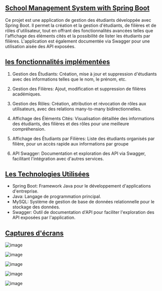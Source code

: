 ## <u>**School Management System with Spring Boot**</u>
Ce projet est une application de gestion des étudiants développée avec Spring Boot. Il permet la création et la gestion d'étudiants, de filières et de rôles d'utilisateur, tout en offrant des fonctionnalités avancées telles que l'affichage des éléments cités et la possibilité de lister les étudiants par filières. L'application est également documentée via Swagger pour une utilisation aisée des API exposées.


  
## <u>**les fonctionnalités implémentées**</u>
1. Gestion des Étudiants: Création, mise à jour et suppression d'étudiants avec des informations telles que le nom, le prénom, etc.

2. Gestion des Filières: Ajout, modification et suppression de filières académiques.

3. Gestion des Rôles: Création, attribution et révocation de rôles aux utilisateurs, avec des relations many-to-many bidirectionnelles.

4. Affichage des Éléments Cités: Visualisation détaillée des informations des étudiants, des filières et des rôles pour une meilleure compréhension.

5. Affichage des Étudiants par Filières: Liste des étudiants organisés par filière, pour un accès rapide aux informations par groupe

6. API Swagger: Documentation et exploration des API via Swagger, facilitant l'intégration avec d'autres services.
  
## <u>**Les Technologies Utilisées**</u>
+ Spring Boot: Framework Java pour le développement d'applications d'entreprise.
+ Java: Langage de programmation principal.
+ MySQL: Système de gestion de base de données relationnelle pour le stockage des données.
+ Swagger: Outil de documentation d'API pour faciliter l'exploration des API exposées par l'application.

  
## <u>**Captures d'écrans**</u>


![image](https://github.com/ayouboifikEnsaj/tp_springBoot/assets/107751911/6b6c0eb5-2b32-4089-b57c-2ec91eabb401)


![image](https://github.com/ayouboifikEnsaj/tp_springBoot/assets/107751911/f0054605-b44f-43c5-a93b-c7058b6d9da4)

![image](https://github.com/ayouboifikEnsaj/tp_springBoot/assets/107751911/cc76f73d-11e5-45c8-a1fc-6078ea80080d)


![image](https://github.com/ayouboifikEnsaj/tp_springBoot/assets/107751911/c8c687ae-75c7-4719-8623-f080eef16e47)

![image](https://github.com/ayouboifikEnsaj/tp_springBoot/assets/107751911/84e3b41b-dce7-4acf-a460-b64ab45291f6)

  
